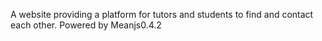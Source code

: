 A website providing a platform for tutors and students to find and contact each other. Powered by Meanjs0.4.2
